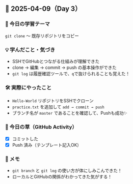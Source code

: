 ## 📅 2025-04-09（Day 3）

### 🎯 今日の学習テーマ
`git clone` 〜 既存リポジトリをコピー

### 💡 学んだこと・気づき
- SSHでGitHubとつながる仕組みが理解できた
- clone → 編集 → commit → push の基本操作ができた
- `git log` は履歴確認ツールで、`q`で抜けられることも覚えた！

### 🛠 実際にやったこと
- `Hello-World` リポジトリをSSHでクローン
- `practice.txt` を追加して `add → commit → push`
- ブランチ名が `master` であることを確認して、Pushも成功✨

### 🌱 今日の草（GitHub Activity）
- [x] コミットした
- [x] Push 済み（テンプレート記入OK）

### 📝 メモ
- `git branch` と `git log` の使い方が体にしみこんできた！
- ローカルとGitHubの関係がわかってきた気がする！